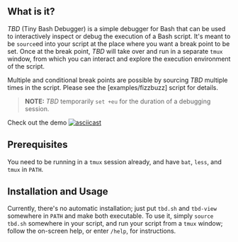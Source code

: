 ## What is it?
_TBD_ (Tiny Bash Debugger) is a simple debugger for Bash that can be used to
interactively inspect or debug the execution of a Bash script. It's meant to be
`source`ed into your script at the place where you want a break point to be set.
Once at the break point, _TBD_ will take over and run in a separate `tmux` window,
from which you can interact and explore the execution environment of the script.

Multiple and conditional break points are possible by sourcing _TBD_ multiple
times in the script. Please see the [examples/fizzbuzz] script for details.

> **NOTE:** _TBD_ temporarily `set +eu` for the duration of a debugging session.

Check out the demo [![asciicast](https://asciinema.org/a/btQpdrIcFKJuqgsARFvp7LEXY.svg)](https://asciinema.org/a/btQpdrIcFKJuqgsARFvp7LEXY)


## Prerequisites
You need to be running in a `tmux` session already, and have `bat`, `less`,
and `tmux` in `PATH`.


## Installation and Usage
Currently, there's no automatic installation; just put `tbd.sh` and `tbd-view`
somewhere in `PATH` and make both executable. To use it, simply `source tbd.sh`
somewhere in your script, and run your script from a `tmux` window; follow the
on-screen help, or enter `/help`, for instructions.
